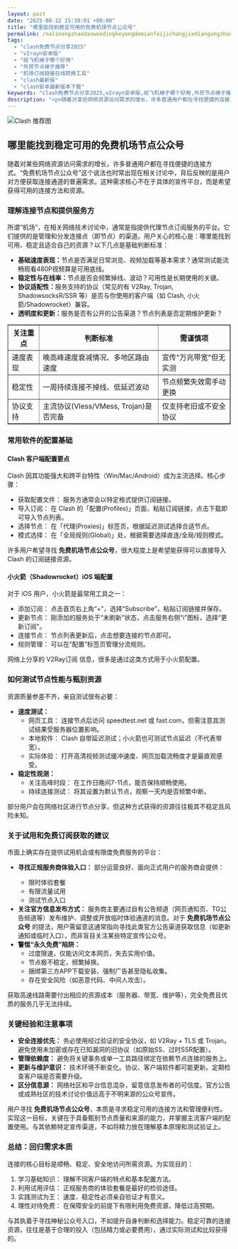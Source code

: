```yaml
---
layout: post
date: "2025-08-12 15:38:01 +08:00"
title: "哪里能找到稳定可用的免费机场节点公众号"
permalink: /nalinengzhaodaowendingkeyongdemianfeijichangjiediangongzhonghao/
tags:
  - "clash免费节点分享2025"
  - "v2rayn安卓版"
  - "纸飞机梯子哪个好用"
  - "外贸节点梯子推荐"
  - "机场订阅链接在线转换工具"
  - "clash最新版"
  - "clash安卓最新版本下载"
keywords: "clash免费节点分享2025,v2rayn安卓版,纸飞机梯子哪个好用,外贸节点梯子推荐,机场订阅链接在线转换工具,clash最新版,clash安卓最新版本下载"
description: "<p>随着对某些网络资源访问需求的增长，许多普通用户都在寻找便捷的连接方式。“免费机场节点公众号”这个说法也时常出现在相关讨论中，背后反映的是用户对方便获取连接通道的普遍需求。这种需求核心不在于具体的宣传平台，而是希望获得可用的连接方法和资源。</p>"
---
```


![Clash 推荐图](https://clashjd.github.io/assets/img/付费机场订阅.png)

## 哪里能找到稳定可用的免费机场节点公众号

<p>随着对某些网络资源访问需求的增长，许多普通用户都在寻找便捷的连接方式。“免费机场节点公众号”这个说法也时常出现在相关讨论中，背后反映的是用户对方便获取连接通道的普遍需求。这种需求核心不在于具体的宣传平台，而是希望获得可用的连接方法和资源。</p>
<h3>理解连接节点和提供服务方</h3>
<p>所谓“机场”，在相关网络技术讨论中，通常是指提供代理节点订阅服务的平台。它们提供的是管理和分发连接点（即节点）的渠道。用户关心的核心是：哪里能找到可用、稳定且适合自己的资源？以下几点是基础判断标准：</p>
<ul>
<li><strong>基础速度表现：</strong>节点是否满足日常浏览、视频加载等基本需求？通常测试能流畅观看480P视频算是可用底线。</li>
<li><strong>稳定性与在线率：</strong>节点是否会频繁掉线、波动？可用性是长期使用的关键。</li>
<li><strong>协议适配性：</strong>服务支持的协议（常见的有 V2Ray, Trojan, ShadowsocksR/SSR 等）是否与你使用的客户端（如 Clash, 小火箭/Shadowrocket）兼容。</li>
<li><strong>透明度和更新：</strong>服务是否有公开的公告渠道？节点列表是否定期维护更新？</li>
</ul>
<table border="1" style="width:100%; border-collapse: collapse;">
<tr>
<th>关注重点</th>
<th>判断标准</th>
<th>需谨慎项</th>
</tr>
<tr>
<td>速度表现</td>
<td>晚高峰速度衰减情况、多地区路由速度</td>
<td>宣传"万兆带宽"但无实测</td>
</tr>
<tr>
<td>稳定性</td>
<td>一周持续连接不掉线、低延迟波动</td>
<td>节点频繁失效需手动更换</td>
</tr>
<tr>
<td>协议支持</td>
<td>主流协议(Vless/VMess, Trojan)是否完备</td>
<td>仅支持老旧或不安全协议</td>
</tr>
</table>
<h3>常用软件的配置基础</h3>
<h4>Clash 客户端配置要点</h4>
<p>Clash 因其功能强大和跨平台特性（Win/Mac/Android）成为主流选择。核心步骤：</p>
<ul>
<li>获取配置文件： 服务方通常会以特定格式提供订阅链接。</li>
<li>导入订阅： 在 Clash 的「配置(Profiles)」页面，粘贴订阅链接，点击下载即可导入节点列表。</li>
<li>选择节点： 在「代理(Proxies)」标签页，根据延迟测试选择合适节点。</li>
<li>模式选择： 在「全局规则(Global)」处，根据需要选择直连/全局/规则模式。</li>
</ul>
<p>许多用户希望寻找 <strong>免费机场节点公众号</strong>，很大程度上是希望能获得可以直接导入 Clash 的订阅链接资源。</p>
<h4>小火箭（Shadowrocket）iOS 端配置</h4>
<p>对于 iOS 用户，小火箭是最常用工具之一：</p>
<ul>
<li>添加订阅： 点击首页右上角“+”，选择“Subscribe”，粘贴订阅链接并保存。</li>
<li>更新节点： 刚添加的服务处于“未刷新”状态，点击服务右侧“i”图标，选择“更新订阅”。</li>
<li>连接节点： 节点列表更新后，点击想要连接的节点即可。</li>
<li>规则管理： 可以在“配置”标签页管理分流规则。</li>
</ul>
<p>网络上分享的 V2Ray订阅 信息，很多是通过这类方式用于小火箭配置。</p>
<h3>如何测试节点性能与甄别资源</h3>
<p>资源质量参差不齐，亲自测试很有必要：</p>
<ul>
<li><strong>速度测试：</strong>
<ul>
<li>网页工具： 连接节点后访问 speedtest.net 或 fast.com，但需注意其测试结果受服务器位置影响。</li>
<li>本地软件： Clash 自带延迟测试；小火箭也可测试节点延迟（不代表带宽）。</li>
<li>实际体验： 打开高清视频测试缓冲速度、网页加载流畅度才是最直观感受。</li>
</ul>
</li>
<li><strong>稳定性观测：</strong>
<ul>
<li>关注高峰时段： 在工作日晚间7-11点，能否保持顺畅使用。</li>
<li>持续连接测试： 将其设置为默认节点，观察一天内是否频繁中断。</li>
</ul>
</li>
</ul>
<p>部分用户会在网络社区进行节点分享，但这种方式获得的资源往往极其不稳定且风险未知。</p>
<h3>关于试用和免费订阅获取的建议</h3>
<p>市面上确实存在提供试用机会或有限度免费服务的平台：</p>
<ul>
<li><strong>寻找正规服务商体验入口：</strong> 部分运营良好、面向正式用户的服务商会提供：</li>
<ul>
<li>限时体验套餐</li>
<li>有限流量试用</li>
<li>测试节点入口</li>
</ul>
<li><strong>关注官方信息发布方式：</strong> 服务商主要通过自有公告频道（网页通知页、TG公告频道等）发布维护、调整或开放临时体验通道的消息。对于 <strong>免费机场节点公众号</strong> 的提法，用户需留意这通常指向寻找此类官方公告渠道获取信息（如更新通知或临时入口），而非盲目关注某些特定宣传公众号。</li>
<li><strong>警惕“永久免费”陷阱：</strong>
<ul>
<li>过度限速，仅能访问文本网页，失去实用价值。</li>
<li>节点极不稳定，频繁掉换。</li>
<li>捆绑第三方APP下载安装、强制广告甚至隐私收集。</li>
<li>存在安全风险（如恶意代码、中间人攻击）。</li>
</ul>
</li>
</ul>
<p>获取高速线路需要付出相应的资源成本（服务器、带宽、维护等），完全免费且优质的服务几乎无法持续。</p>
<h3>关键经验和注意事项</h3>
<ul>
<li><strong>安全连接优先：</strong> 务必使用经过验证的安全协议，如 V2Ray + TLS 或 Trojan，避免使用未加密或存在已知漏洞的旧协议（如原始SS、过时SSR配置）。</li>
<li><strong>管理依赖度：</strong> 避免将关键事务或单一工具路径绑定在依赖节点连接的服务上。</li>
<li><strong>更新与维护意识：</strong> 技术环境不断变化。协议、客户端软件都可能更新。定期检查客户端是否需要升级。</li>
<li><strong>区分信息源：</strong> 网络社区和平台信息混杂，留意信息发布者的可信度。官方公告或成熟社区的技术讨论价值远高于不明来源的公众号宣传。</li>
</ul>
<p>用户寻找 <strong>免费机场节点公众号</strong>，本质是寻求稳定可用的连接方法和管理便利性。实现这一目标，关键在于具备甄别节点质量和来源的能力，并掌握主流客户端的配置使用。与其依赖特定宣传渠道，不如将精力放在理解基本原理和测试验证上。</p>
<h3>总结：回归需求本质</h3>
<p>连接的核心目标是顺畅、稳定、安全地访问所需资源。为实现目的：</p>
<ol>
<li>学习基础知识： 理解不同客户端的特点和基本配置方法。</li>
<li>利用试用评估： 正规服务商的体验套餐是最好的检验途径。</li>
<li>实践测试为王： 速度、稳定性必须亲自验证才有意义。</li>
<li>理性对待免费： 在保障安全的前提下有限利用免费资源，降低过高预期。</li>
</ol>
<p>与其执着于寻找神秘公众号入口，不如提升自身判断和选择能力。稳定可靠的连接资源，往往是基于合理的投入（包括精力或必要费用），通过实际测试和比较获得的。</p>